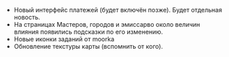 


- Новый интерфейс платежей (будет включён позже). Будет отдельная новость.
- На страницах Мастеров, городов и эмиссарво около величин влияния появились подсказки по его изменению.
- Новые иконки заданий от moorka
- Обновление текстуры карты (вспомнить от кого).
